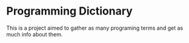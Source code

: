 # Programming Dictionary

This is a project aimed to gather as many programing terms and get as much info about them.
